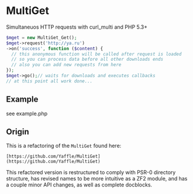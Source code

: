 
MultiGet
========

Simultaneuos HTTP requests with curl_multi and PHP 5.3+

```php
$mget = new MultiGet_Get();
$mget->request('http://ya.ru')
->on('success', function ($content) {
  // this anonymous function will be called after request is loaded
  // so you can process data before all other downloads ends
  // also you can add new requests from here
});
$mget->go();// waits for downloads and executes callbacks
// at this point all work done...
```

Example
-------

see example.php

Origin
------
This is a refactoring of the `MultiGet` found here: 

    [https://github.com/Yaffle/MultiGet](https://github.com/Yaffle/MultiGet)

This refactored version is restructured to comply with PSR-0 directory
structure, has revised names to be more intuitive as a ZF2 module, and has a
couple minor API changes, as well as complete docblocks.
